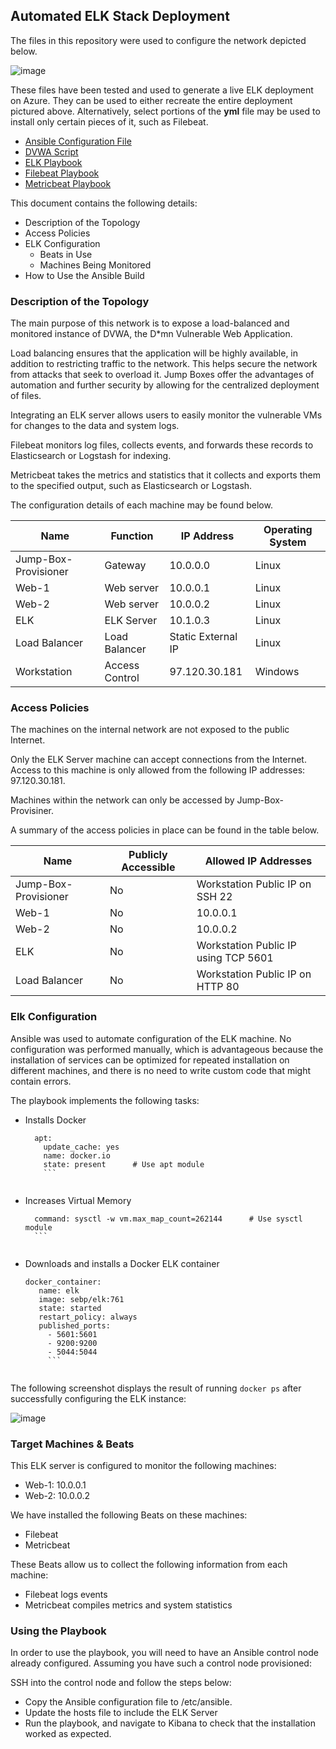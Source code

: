 ## Automated ELK Stack Deployment

The files in this repository were used to configure the network depicted below.

![image](https://user-images.githubusercontent.com/53101711/137891755-c992eb22-c851-4491-b645-ea322f25fc97.png)

These files have been tested and used to generate a live ELK deployment on Azure. They can be used to either recreate the entire deployment pictured above. Alternatively, select portions of the **yml** file may be used to install only certain pieces of it, such as Filebeat.

+ [Ansible Configuration File](https://github.com/spookyinfo/ProjectOne/blob/main/Ansible/Ansible.cfg)  
+ [DVWA Script](https://github.com/spookyinfo/ProjectOne/blob/main/Ansible/DVWA)  
+ [ELK Playbook](https://github.com/spookyinfo/ProjectOne/blob/main/Ansible/ELK)  
+ [Filebeat Playbook](https://github.com/spookyinfo/ProjectOne/blob/main/Ansible/Filebeat)  
+ [Metricbeat Playbook](https://github.com/spookyinfo/ProjectOne/blob/main/Ansible/Metricbeat)  
 

This document contains the following details:
- Description of the Topology
- Access Policies
- ELK Configuration
  - Beats in Use
  - Machines Being Monitored
- How to Use the Ansible Build


### Description of the Topology

The main purpose of this network is to expose a load-balanced and monitored instance of DVWA, the D*mn Vulnerable Web Application.

Load balancing ensures that the application will be highly available, in addition to restricting traffic to the network. This helps secure the network from attacks that seek to overload it. Jump Boxes offer the advantages of automation and further security by allowing for the centralized deployment of files.

Integrating an ELK server allows users to easily monitor the vulnerable VMs for changes to the data and system logs.

Filebeat monitors log files, collects events, and forwards these records to Elasticsearch or Logstash for indexing.

Metricbeat takes the metrics and statistics that it collects and exports them to the specified output, such as Elasticsearch or Logstash.

The configuration details of each machine may be found below.

| **Name**             | **Function**   |  **IP Address**    | **Operating System** |
|----------------------|----------------|--------------------|----------------------|
| Jump-Box-Provisioner | Gateway        | 10.0.0.0           | Linux                |
| Web-1                | Web server     | 10.0.0.1           | Linux                |
| Web-2                | Web server     | 10.0.0.2           | Linux                |
| ELK                  | ELK Server     | 10.1.0.3           | Linux                |
| Load Balancer        | Load Balancer  | Static External IP | Linux                |
| Workstation          | Access Control | 97.120.30.181      | Windows              |

### Access Policies

The machines on the internal network are not exposed to the public Internet. 

Only the ELK Server machine can accept connections from the Internet. Access to this machine is only allowed from the following IP addresses: 97.120.30.181.

Machines within the network can only be accessed by Jump-Box-Provisiner.

A summary of the access policies in place can be found in the table below.

| **Name**             | **Publicly Accessible** |  **Allowed IP Addresses**            |
|----------------------|-------------------------|--------------------------------------|
| Jump-Box-Provisioner | No                      | Workstation Public IP on SSH 22      |
| Web-1                | No                      | 10.0.0.1                             |
| Web-2                | No                      | 10.0.0.2                             |
| ELK                  | No                      | Workstation Public IP using TCP 5601 |
| Load Balancer        | No                      | Workstation Public IP on HTTP 80     |

### Elk Configuration

Ansible was used to automate configuration of the ELK machine. No configuration was performed manually, which is advantageous because the installation of services can be optimized for repeated installation on different machines, and there is no need to write custom code that might contain errors.

The playbook implements the following tasks:

+ Installs Docker  
    ```name: Install docker.io
      apt:
        update_cache: yes
        name: docker.io
        state: present      # Use apt module
        ```
        
+ Increases Virtual Memory  
    ```name: Increase virtual memory
      command: sysctl -w vm.max_map_count=262144      # Use sysctl module
      ```
      
+ Downloads and installs a Docker ELK container  
     ```name: download and launch a docker elk container
     docker_container:
        name: elk
        image: sebp/elk:761
        state: started
        restart_policy: always
        published_ports:
          - 5601:5601
          - 9200:9200
          - 5044:5044
          ``` 


The following screenshot displays the result of running `docker ps` after successfully configuring the ELK instance:

![image](https://user-images.githubusercontent.com/53101711/137892555-0cc6255e-39d0-48d3-9b49-d0529de2974b.png)


### Target Machines & Beats
This ELK server is configured to monitor the following machines:
+ Web-1: 10.0.0.1
+ Web-2: 10.0.0.2

We have installed the following Beats on these machines:
+ Filebeat
+ Metricbeat

These Beats allow us to collect the following information from each machine:
+ Filebeat logs events
+ Metricbeat compiles metrics and system statistics

### Using the Playbook
In order to use the playbook, you will need to have an Ansible control node already configured. Assuming you have such a control node provisioned: 

SSH into the control node and follow the steps below:
- Copy the Ansible configuration file to /etc/ansible.
- Update the hosts file to include the ELK Server 
- Run the playbook, and navigate to Kibana to check that the installation worked as expected.

